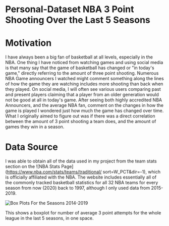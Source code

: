 # Personal-Dataset NBA 3 Point Shooting Over the Last 5 Seasons

# Motivation
I have always been a big fan of basketball at all levels, especially in the NBA. One thing I have noticed from watching games and using social media is that many say that the game of basketball has changed or "in today's game," directly referring to the amount of three point shooting. Numerous NBA Game announcers I watched might comment something along the lines of how the game they are watching includes more shooting than back when they played. On social media, I will often see various users comparing past and present players claiming that a player from an older generation would not be good at all in today's game. After seeing both highly accredited NBA Announcers, and the average NBA fan, comment on the changes in how the game is played I wondered just how much the game has changed over time. What I originally aimed to figure out was if there was a direct correlation between the amount of 3 point shooting a team does, and the amount of games they win in a season.


# Data Source
I was able to obtain all of the data used in my project from the team stats section on the ![NBA Stats Page](https://www.nba.com/stats/teams/traditional/
sort=W_PCT&dir=-1), which is officially affiliated with the NBA. The website includes essentially all of the commonly tracked basketball statistics for all 32 NBA teams for every season from now (2020) back to 1997, although I only used data from 2015-2019.


![Box Plots For the Seasons 2014-2019](https://github.com/kianwazzu/Personal-Dataset/blob/master/all%20seasons%20boxplots.png)

This shows a boxplot for number of average 3 point attempts for the whole league in the last 5 seasons, in one space.
